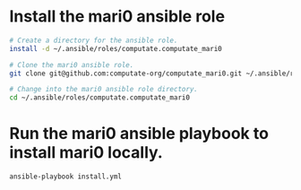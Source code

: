 
# Install the mari0 ansible role

```bash
# Create a directory for the ansible role. 
install -d ~/.ansible/roles/computate.computate_mari0

# Clone the mari0 ansible role. 
git clone git@github.com:computate-org/computate_mari0.git ~/.ansible/roles/computate.computate_mari0

# Change into the mari0 ansible role directory. 
cd ~/.ansible/roles/computate.computate_mari0
```

# Run the mari0 ansible playbook to install mari0 locally. 

```bash
ansible-playbook install.yml
```

